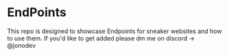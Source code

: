 # EndPoints
This repo is designed to showcase Endpoints for sneaker websites and how to use them. If you'd like to get added please dm me on discord -> @jonodev
